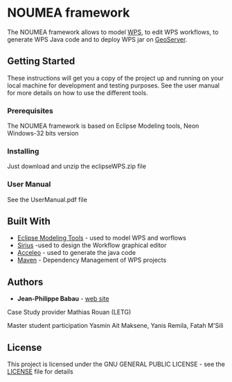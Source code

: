 # NOUMEA framework

The NOUMEA framework allows to model [WPS](http://www.opengeospatial.org/standards/wps), to edit WPS workflows, to generate WPS Java code and to deploy WPS jar on [GeoServer](http://geoserver.org/).

## Getting Started

These instructions will get you a copy of the project up and running on your local machine for development and testing purposes. See the user manual for more details on how to use the different tools.

### Prerequisites

The NOUMEA framework is based on Eclipse Modeling tools, Neon Windows-32 bits version

### Installing

Just download and unzip the eclipseWPS.zip file

### User Manual

See the UserManual.pdf file

## Built With

* [Eclipse Modeling Tools](https://www.eclipse.org/downloads/packages/eclipse-modeling-tools/neon3) - used to model WPS and worflows
* [Sirius](https://www.eclipse.org/sirius/) -used to design the Workflow graphical editor
* [Acceleo](https://www.eclipse.org/acceleo/) - used to generate the java code
* [Maven](https://maven.apache.org/) - Dependency Management of WPS projects


## Authors

* **Jean-Philippe Babau** - [web site](http://lab-sticc.univ-brest.fr/~babau/)

Case Study provider
Mathias Rouan (LETG)

Master student participation 
Yasmin Ait Maksene, Yanis Remila, Fatah M'Sili

## License

This project is licensed under the GNU GENERAL PUBLIC LICENSE - see the [LICENSE](LICENSE) file for details
